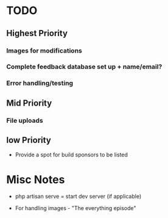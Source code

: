 # TODO

## Highest Priority

### Images for modifications
### Complete feedback database set up + name/email?
### Error handling/testing

## Mid Priority

### File uploads

## low Priority

* Provide a spot for build sponsors to be listed 

# Misc Notes

* php artisan serve = start dev server (if applicable)

* For handling images - "The everything episode"